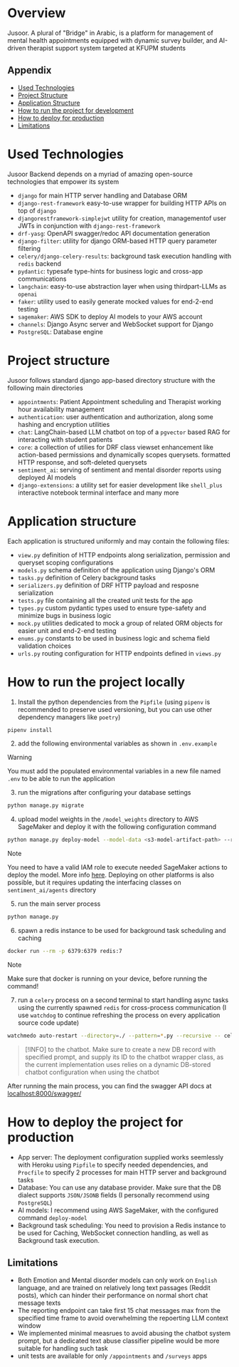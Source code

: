 
# Overview
Jusoor. A plural of "Bridge" in Arabic, is a platform for management of mental health appointments equipped with dynamic survey builder, and AI-driven therapist support system targeted at KFUPM students

## Appendix
- [Used Technologies](#used-technologies)
- [Project Structure](#project-structure)
- [Application Structure](#application-structure)
- [How to run the project for development](#how-to-run-the-project-locally)
- [How to deploy for production](#how-to-deploy-the-project-for-production)
- [Limitations](#limitations)

# Used Technologies

Jusoor Backend depends on a myriad of amazing open-source technologies that empower its system

- `django` for main HTTP server handling and Database ORM
- `django-rest-framework` easy-to-use wrapper for building HTTP APIs on top of `django`
- `djangorestframework-simplejwt` utility for creation, managementof user JWTs in conjunction with `django-rest-framework`
- `drf-yasg`: OpenAPI swagger/redoc API documentation generation
- `django-filter`: utility for django ORM-based HTTP query parameter filtering
- `celery/django-celery-results`: background task execution handling with `redis` backend
- `pydantic`: typesafe type-hints for business logic and cross-app communications
- `langchain`: easy-to-use abstraction layer when using thirdpart-LLMs as `openai`
- `faker`: utility used to easily generate mocked values for end-2-end testing
- `sagemaker`: AWS SDK to deploy AI models to your AWS account
- `channels`: Django Async server and WebSocket support for Django
- `PostgreSQL`: Database engine

# Project structure
Jusoor follows standard django app-based directory structure with the following main directories
- `appointments`: Patient Appointment scheduling and Therapist working hour availability management
- `authentication`: user authentication and authorization, along some hashing and encryption utilities
- `chat`: LangChain-based LLM chatbot on top of a `pgvector` based RAG for interacting with student patients
- `core`: a collection of utilies for DRF class viewset enhancement like action-based permissions and dynamically scopes querysets. formatted HTTP response,
and soft-deleted querysets
- `sentiment_ai`: serving of sentiment and mental disorder reports using deployed AI models
- `django-extensions`: a utility set for easier development like `shell_plus` interactive notebook terminal interface and many more

# Application structure
Each application is structured uniformly and may contain the following files:
- `view.py` definition of HTTP endpoints along serialization, permission and queryset scoping configurations
- `models.py` schema definition of the application using Django's ORM
- `tasks.py` definition of Celery background tasks
- `serializers.py` definition of DRF HTTP payload and resposne serialization
- `tests.py` file containing all the created unit tests for the app
- `types.py` custom pydantic types used to ensure type-safety and minimize bugs in business logic
- `mock.py` utilities dedicated to mock a group of related ORM objects for easier
unit and end-2-end testing
- `enums.py` constants to be used in business logic and schema field validation choices
- `urls.py` routing configuration for HTTP endpoints defined in `views.py`

# How to run the project locally
1. Install the python dependencies from the `Pipfile` (using `pipenv` is recommended to preserve used versioning, but you can use other dependency managers like `poetry`)
```bash
pipenv install
```
2. add the following environmental variables as shown in `.env.example`
> [!WARNING]
> You must add the populated environmental variables in a new file named `.env` to be able to run the application

3. run the migrations after configuring your database settings
```bash
python manage.py migrate
```

4. upload model weights in the `/model_weights` directory to AWS SageMaker and deploy it with the following configuration command
```bash
python manage.py deploy-model --model-data <s3-model-artifact-path> --role <configured-sagemaker-role>
```

> [!NOTE]
> You need to have a valid IAM role to execute needed SageMaker actions to deploy the model. More info [here](https://docs.aws.amazon.com/sagemaker/latest/dg/sagemaker-roles.html). Deploying on other platforms is also possible, but it requires updating the interfacing classes on `sentiment_ai/agents` directory

5. run the main server process
```bash
python manage.py
```

6. spawn a redis instance to be used for background task scheduling and caching
```bash
docker run --rm -p 6379:6379 redis:7
```

> [!NOTE]
> Make sure that docker is running on your device, before running the command!

7. run a `celery` process on a second terminal to start handling async tasks using the currently spawned `redis` for cross-process communication (I use `watchdog` to continue refreshing the process on every application source code update)
```bash
watchmedo auto-restart --directory=./ --pattern=*.py --recursive -- celery -A jusoor_backend worker -l INFO -P solo
```
> [!INFO]
> to the chatbot. Make sure to create a new DB record with specified prompt, and supply its ID to the chatbot wrapper class, as the current implementation uses relies on a dynamic DB-stored chatbot configuration when using the chatbot

After running the main process, you can find the swagger API docs at [localhost:8000/swagger/](localhost:8000/swagger/)



# How to deploy the project for production
- App server: The deployment configuration supplied works seemlessly with Heroku using `Pipfile` to specify needed dependencies, and `Procfile` to specify 2 processes for main HTTP server and background tasks
- Database: You can use any database provider. Make sure that the DB dialect supports `JSON/JSONB` fields (I personally recommend using `PostgreSQL`)
- AI models: I recommend using AWS SageMaker, with the configured command `deploy-model`
- Background task scheduling: You need to provision a Redis instance to be used for Caching, WebSocket connection handling, as well as Background task execution.

## Limitations
- Both Emotion and Mental disorder models can only work on `English` language, and are trained on relatively long text passages (Reddit posts), which can hinder their performance on normal short chat message texts
- The reporting endpoint can take first 15 chat messages max from the specified time frame to avoid overwhelming the repoerting LLM context window
- We implemented minimal measrues to avoid abusing the chatbot system prompt, but a dedicated text abuse classifier pipeline would be more suitable for handling such task
- unit tests are available for only `/appointments` and `/surveys` apps
